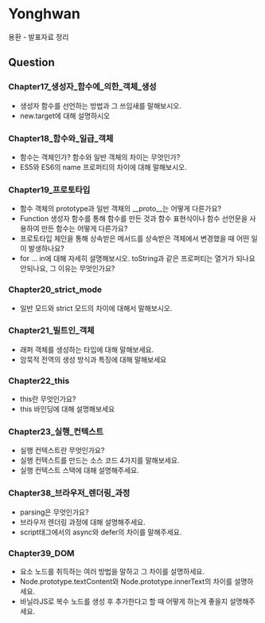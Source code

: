 # Yonghwan
용환 - 발표자료 정리

## Question
### Chapter17_생성자_함수에_의한_객체_생성
* 생성자 함수를 선언하는 방법과 그 쓰임새를 말해보시오. 
* new.target에 대해 설명하시오

### Chapter18_함수와_일급_객체
* 함수는 객체인가? 함수와 일반 객체의 차이는 무엇인가?
* ES5와 ES6의 name 프로퍼티의 차이에 대해 말해보시오.

### Chapter19_프로토타입
* 함수 객체의 prototype과 일반 객채의 __proto__는 어떻게 다른가요?
* Function 생성자 함수를 통해 함수를 만든 것과 함수 표현식이나 함수 선언문을 사용하여 만든 함수는 어떻게 다른가요?
* 프로토타입 체인을 통해 상속받은 메서드를 상속받은 객체에서 변경했을 때 어떤 일이 발생하나요? 
* for ... in에 대해 자세히 설명해보시오. toString과 같은 프로퍼티는 열거가 되나요 안되나요, 그 이유는 무엇인가요?

### Chapter20_strict_mode 
* 일반 모드와 strict 모드의 차이에 대해서 말해보시오.

### Chapter21_빌트인_객체
* 래퍼 객체를 생성하는 타입에 대해 말해보세요.
* 암묵적 전역의 생성 방식과 특징에 대해 말해보세요

### Chapter22_this
* this란 무엇인가요?
* this 바인딩에 대해 설명해보세요

### Chapter23_실행_컨텍스트
* 실행 컨텍스트란 무엇인가요?
* 실행 컨텍스트를 만드는 소스 코드 4가지를 말해보세요.
* 실행 컨텍스트 스택에 대해 설명해주세요.

### Chapter38_브라우저_렌더링_과정
* parsing은 무엇인가요?
* 브라우저 렌더링 과정에 대해 설명해주세요.
* script태그에서의 async와 defer의 차이를 말해주세요.

### Chapter39_DOM
* 요소 노드를 취득하는 여러 방법을 말하고 그 차이를 설명하세요.
* Node.prototype.textContent와 Node.prototype.innerText의 차이를 설명하세요.
* 바닐라JS로 복수 노드를 생성 후 추가한다고 할 때 어떻게 하는게 좋을지 설명해주세요.

